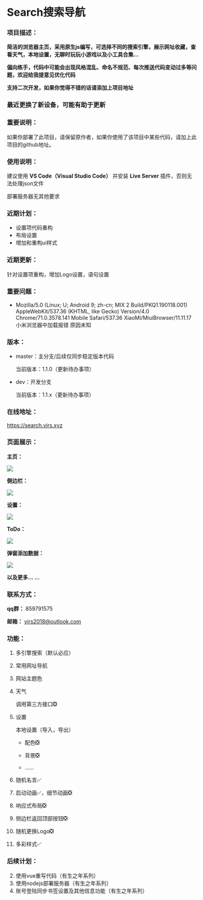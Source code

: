 # Search搜索导航

### 项目描述：

**简洁的浏览器主页，采用原生js编写，可选择不同的搜索引擎，展示网址收藏，查看天气，本地设置，无聊时玩玩小游戏以及小工具合集...**

**偏向练手，代码中可能会出现风格混乱、命名不规范、每次推送代码变动过多等问题，欢迎给我提意见优化代码**

**支持二次开发，如果你觉得不错的话请添加上项目地址**

### 最近更换了新设备，可能有助于更新

### 重要说明：

如果你部署了此项目，请保留原作者，如果你使用了该项目中某些代码，请加上此项目的github地址。

### 使用说明：

建议使用 **VS Code（Visual Studio Code）** 并安装 **Live Server** 插件，否则无法处理json文件

部署服务器无其他要求

### 近期计划：

- 设置项代码重构
- 布局设置
- 增加和重构ui样式

### 近期更新：

针对设置项重构，增加Logo设置，语句设置

### 重要问题：

- Mozilla/5.0 (Linux; U; Android 9; zh-cn; MIX 2 Build/PKQ1.190118.001) AppleWebKit/537.36 (KHTML, like Gecko) Version/4.0 Chrome/71.0.3578.141 Mobile Safari/537.36 XiaoMi/MiuiBrowser/11.11.17
  小米浏览器中加载报错
  原因未知

### 版本：

- master：主分支/后续仅同步稳定版本代码

  当前版本：1.1.0（更新待办事项）

- dev：开发分支

  当前版本：1.1.x（更新待办事项）

### 在线地址：

https://search.virs.xyz

### 页面展示：

**主页：**

![](http://imgs.virs.xyz/新拟态主页.png)

**侧边栏：**

![](http://imgs.virs.xyz/新拟态侧边栏.png)

**设置：**

![](http://imgs.virs.xyz/新拟态待办.png)

**ToDo：**

![](http://imgs.virs.xyz/新拟态ToDo.png)

**弹窗添加数据：**

![](http://imgs.virs.xyz/新拟态弹窗.png)

**以及更多... ...**

### 联系方式：

**qq群：** 859791575

**邮箱：** virs2018@outlook.com

### 功能：

1. 多引擎搜索（默认必应）

2. 常用网址导航

3. 网站主题色

4. 天气

   调用第三方接口❎

5. 设置

   本地设置（导入，导出）

   - 配色❎

   - 背景❎

   - ......

7. 随机名言✅

8. 启动动画✅，细节动画❎

10. 响应式布局❎

11. 侧边栏返回顶部按钮❎

12. 随机更换Logo❎

13. 多彩样式✅


### 后续计划：

2. 使用vue重写代码（有生之年系列）
3. 使用nodejs部署服务器（有生之年系列）
4. 账号登陆同步书签设置及其他信息功能（有生之年系列）
